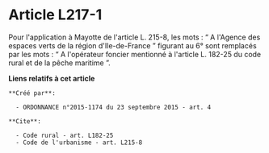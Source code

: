 # Article L217-1

Pour l'application à Mayotte de l'article L. 215-8, les mots : “ A l'Agence des espaces verts de la région d'Ile-de-France ”
figurant au 6° sont remplacés par les mots : “ A l'opérateur foncier mentionné à l'article L. 182-25 du code rural et de la
pêche maritime ”.

**Liens relatifs à cet article**

	**Créé par**:

	  - ORDONNANCE n°2015-1174 du 23 septembre 2015 - art. 4

	**Cite**:

	  - Code rural - art. L182-25
	  - Code de l'urbanisme - art. L215-8
